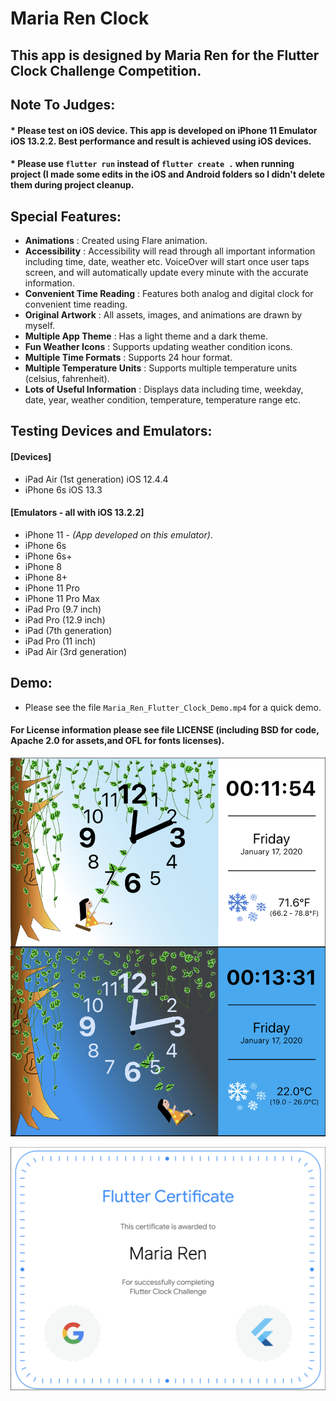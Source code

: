 # Maria Ren Clock

## This app is designed by Maria Ren for the Flutter Clock Challenge Competition.

## Note To Judges: 
#### * Please test on iOS device. This app is developed on iPhone 11 Emulator iOS 13.2.2. Best performance and result is achieved using iOS devices.
#### * Please use `flutter run` instead of `flutter create .` when running project (I made some edits in the iOS and Android folders so I didn't delete them during project cleanup.



## Special Features:
- **Animations** : Created using Flare animation.
- **Accessibility** : Accessibility will read through all important information including time,
  date, weather etc. VoiceOver will start once user taps screen, and will automatically update
  every minute with the accurate information.
- **Convenient Time Reading** : Features both analog and digital clock for convenient time reading.
- **Original Artwork** : All assets, images, and animations are drawn by myself.
- **Multiple App Theme** : Has a light theme and a dark theme.
- **Fun Weather Icons** : Supports updating weather condition icons.
- **Multiple Time Formats** : Supports 24 hour format.
- **Multiple Temperature Units** : Supports multiple temperature units (celsius, fahrenheit).
- **Lots of Useful Information** : Displays data including time, weekday, date, year, weather condition,
  temperature, temperature range etc.



## Testing Devices and Emulators:

#### [Devices]
- iPad Air (1st generation) iOS 12.4.4
- iPhone 6s iOS 13.3

####  [Emulators - all with iOS 13.2.2]
- iPhone 11 -  _(App developed on this emulator)_.
- iPhone 6s
- iPhone 6s+
- iPhone 8
- iPhone 8+
- iPhone 11 Pro
- iPhone 11 Pro Max
- iPad Pro (9.7 inch)
- iPad Pro (12.9 inch)
- iPad (7th generation)
- iPad Pro (11 inch)
- iPad Air (3rd generation)


## Demo:
- Please see the file `Maria_Ren_Flutter_Clock_Demo.mp4` for a quick demo.

#### For License information please see file LICENSE (including BSD for code, Apache 2.0 for assets,and OFL for fonts licenses).

<p align="center">
    <img src='maria_ren_flutter_clock.png' width='600'>
</p>

<p align="center">
    <img src='Maria_Ren_Flutter_Clock_Certificate.png' width='600'>
</p>
